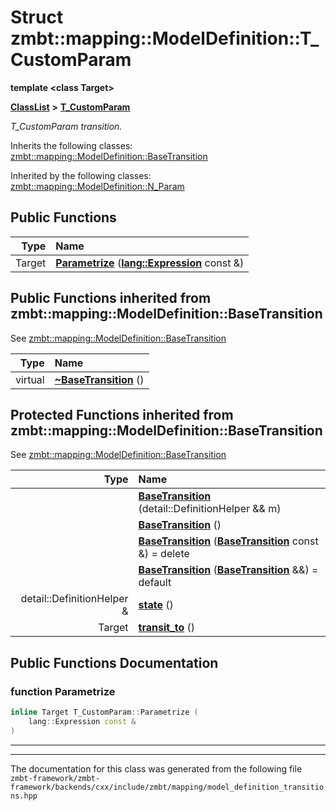 

# Struct zmbt::mapping::ModelDefinition::T\_CustomParam

**template &lt;class Target&gt;**



[**ClassList**](annotated.md) **>** [**T\_CustomParam**](structzmbt_1_1mapping_1_1ModelDefinition_1_1T__CustomParam.md)



_T\_CustomParam transition._ 




Inherits the following classes: [zmbt::mapping::ModelDefinition::BaseTransition](classzmbt_1_1mapping_1_1ModelDefinition_1_1BaseTransition.md)


Inherited by the following classes: [zmbt::mapping::ModelDefinition::N\_Param](classzmbt_1_1mapping_1_1ModelDefinition_1_1N__Param.md)




















































## Public Functions

| Type | Name |
| ---: | :--- |
|  Target | [**Parametrize**](#function-parametrize) ([**lang::Expression**](classzmbt_1_1lang_1_1Expression.md) const &) <br> |


## Public Functions inherited from zmbt::mapping::ModelDefinition::BaseTransition

See [zmbt::mapping::ModelDefinition::BaseTransition](classzmbt_1_1mapping_1_1ModelDefinition_1_1BaseTransition.md)

| Type | Name |
| ---: | :--- |
| virtual  | [**~BaseTransition**](classzmbt_1_1mapping_1_1ModelDefinition_1_1BaseTransition.md#function-basetransition) () <br> |
















































## Protected Functions inherited from zmbt::mapping::ModelDefinition::BaseTransition

See [zmbt::mapping::ModelDefinition::BaseTransition](classzmbt_1_1mapping_1_1ModelDefinition_1_1BaseTransition.md)

| Type | Name |
| ---: | :--- |
|   | [**BaseTransition**](classzmbt_1_1mapping_1_1ModelDefinition_1_1BaseTransition.md#function-basetransition-14) (detail::DefinitionHelper && m) <br> |
|   | [**BaseTransition**](classzmbt_1_1mapping_1_1ModelDefinition_1_1BaseTransition.md#function-basetransition-24) () <br> |
|   | [**BaseTransition**](classzmbt_1_1mapping_1_1ModelDefinition_1_1BaseTransition.md#function-basetransition-34) ([**BaseTransition**](classzmbt_1_1mapping_1_1ModelDefinition_1_1BaseTransition.md) const &) = delete<br> |
|   | [**BaseTransition**](classzmbt_1_1mapping_1_1ModelDefinition_1_1BaseTransition.md#function-basetransition-44) ([**BaseTransition**](classzmbt_1_1mapping_1_1ModelDefinition_1_1BaseTransition.md) &&) = default<br> |
|  detail::DefinitionHelper & | [**state**](classzmbt_1_1mapping_1_1ModelDefinition_1_1BaseTransition.md#function-state) () <br> |
|  Target | [**transit\_to**](classzmbt_1_1mapping_1_1ModelDefinition_1_1BaseTransition.md#function-transit_to) () <br> |






## Public Functions Documentation




### function Parametrize 

```C++
inline Target T_CustomParam::Parametrize (
    lang::Expression const &
) 
```




<hr>

------------------------------
The documentation for this class was generated from the following file `zmbt-framework/zmbt-framework/backends/cxx/include/zmbt/mapping/model_definition_transitions.hpp`

